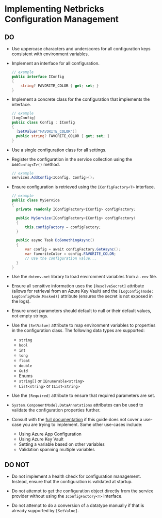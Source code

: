 # Implementing Netbricks Configuration Management

## DO

- Use uppercase characters and underscores for all configuration keys consistent with environment variables.

- Implement an interface for all configuration.

  ```csharp
  // example
  public interface IConfig
  {
      string? FAVORITE_COLOR { get; set; }
  }
  ```

- Implement a concrete class for the configuration that implements the interface.

  ```csharp
  // example
  [LogConfig]
  public class Config : IConfig
  {
    [SetValue("FAVORITE_COLOR")]
    public string? FAVORITE_COLOR { get; set; }
  }
  ```

- Use a single configuration class for all settings.

- Register the configuration in the service collection using the `AddConfig<T>()` method.

  ```csharp
  // example
  services.AddConfig<IConfig, Config>();
  ```

- Ensure configuration is retrieved using the `IConfigFactory<T>` interface.

  ```csharp
  // example
  public class MyService
  {
    private readonly IConfigFactory<IConfig> configFactory;

    public MyService(IConfigFactory<IConfig> configFactory)
    {
        this.configFactory = configFactory;
    }

    public async Task DoSomethingAsync()
    {
        var config = await configFactory.GetAsync();
        var favoriteColor = config.FAVORITE_COLOR;
        // Use the configuration value...
    }
  }
  ```

- Use the `dotenv.net` library to load environment variables from a `.env` file.

- Ensure all sensitive information uses the `[ResolveSecret]` attribute (allows for retrieval from an Azure Key Vault) and the `[LogConfig(mode: LogConfigMode.Masked)]` attribute (ensures the secret is not exposed in the logs).

- Ensure unset parameters should default to null or their default values, not empty strings.

- Use the `[SetValue]` attribute to map environment variables to properties in the configuration class. The following data types are supported:

  - `string`
  - `bool`
  - `int`
  - `long`
  - `float`
  - `double`
  - `Guid`
  - Enums
  - `string[]` or `IEnumerable<string>`
  - `List<string>` or `IList<string>`

- Use the `[Required]` attribute to ensure that required parameters are set.

- `System.ComponentModel.DataAnnotations` attributes can be used to validate the configuration properties further.

- Consult with the [full documentation](https://github.com/plasne/netbricks/blob/master/docs/Config.md) if this guide does not cover a use-case you are trying to implement. Some other use-cases include:

  - Using Azure App Configuration
  - Using Azure Key Vault
  - Setting a variable based on other variables
  - Validation spanning multiple variables

## DO NOT

- Do not implement a health check for configuration management. Instead, ensure that the configuration is validated at startup.

- Do not attempt to get the configuration object directly from the service provider without using the `IConfigFactory<T>` interface.

- Do not attempt to do a conversion of a datatype manually if that is already supported by `[SetValue]`.
